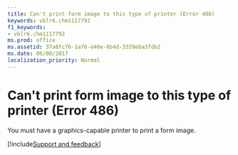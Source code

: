 ```yaml
---
title: Can't print form image to this type of printer (Error 486)
keywords: vblr6.chm1117792
f1_keywords:
- vblr6.chm1117792
ms.prod: office
ms.assetid: 37a8fc76-1a70-e46e-6b4d-3339eba3fdb2
ms.date: 06/08/2017
localization_priority: Normal
---
```



# Can't print form image to this type of printer (Error 486)

You must have a graphics-capable printer to print a form image.

[!include[Support and feedback](~/includes/feedback-boilerplate.md)]